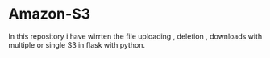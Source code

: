 # Amazon-S3
In this repository i have wirrten the file uploading , deletion , downloads with multiple or single  S3 in flask with python.

